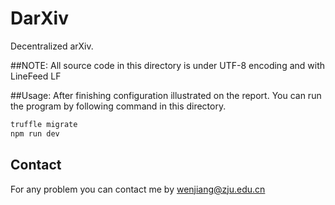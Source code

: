 # DarXiv
Decentralized arXiv.

##NOTE: 
All source code in this directory is under UTF-8 encoding and with LineFeed LF

##Usage:
After finishing configuration illustrated on the report.
You can run the program by following command in this directory.
```bash
truffle migrate
npm run dev
```

## Contact
For any problem you can contact me by wenjiang@zju.edu.cn 